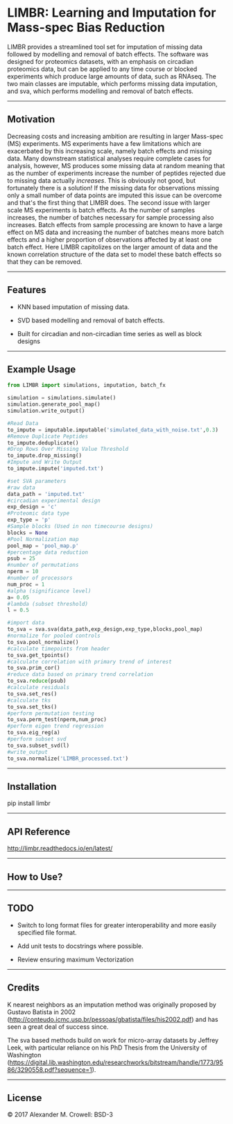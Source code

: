 LIMBR: Learning and Imputation for Mass-spec Bias Reduction
===========================================================

LIMBR provides a streamlined tool set for imputation of missing data followed by modelling and removal of batch effects.  The software was designed for proteomics datasets, with an emphasis on circadian 
proteomics data, but can be applied to any time course or blocked experiments which produce large amounts of data, such as RNAseq. The two main classes are imputable, which performs missing data imputation, and sva, which performs 
modelling and removal of batch effects.

----------
Motivation
----------

Decreasing costs and increasing ambition are resulting in larger Mass-spec (MS) experiments.  MS experiments have a few limitations which are exacerbated by this increasing scale, namely batch effects and missing data.  Many 
downstream statistical analyses require complete cases for analysis, however, MS produces some missing data at random meaning that as the number of experiments increase the number of peptides rejected due to missing data actually 
*increases*.  This is obviously not good, but fortunately there is a solution!  If the missing data for observations missing only a small number of data points are imputed this issue can be overcome and that's the first thing that 
LIMBR does.  The second issue with larger scale MS experiments is batch effects.  As the number of samples increases, the number of batches necessary for sample processing also increases.  Batch effects from sample processing are 
known to have a large effect on MS data and increasing the number of batches means more batch effects and a higher proportion of observations affected by at least one batch effect.  Here LIMBR capitolizes on the larger amount of 
data and the known correlation structure of the data set to model these batch effects so that they can be removed.

--------
Features
--------

* KNN based imputation of missing data.

* SVD based modelling and removal of batch effects.

* Built for circadian and non-circadian time series as well as block designs

-------------
Example Usage
-------------

```python
from LIMBR import simulations, imputation, batch_fx

simulation = simulations.simulate()
simulation.generate_pool_map()
simulation.write_output()

#Read Data
to_impute = imputable.imputable('simulated_data_with_noise.txt',0.3)
#Remove Duplicate Peptides
to_impute.deduplicate()
#Drop Rows Over Missing Value Threshold
to_impute.drop_missing()
#Impute and Write Output
to_impute.impute('imputed.txt')

#set SVA parameters
#raw data
data_path = 'imputed.txt'
#circadian experimental design
exp_design = 'c'
#Proteomic data type
exp_type = 'p'
#Sample blocks (Used in non timecourse designs)
blocks = None
#Pool Normalization map
pool_map = 'pool_map.p'
#percentage data reduction
psub = 25
#number of permutations
nperm = 10
#number of processors
num_proc = 1
#alpha (significance level)
a= 0.05
#lambda (subset threshold)
l = 0.5

#import data
to_sva = sva.sva(data_path,exp_design,exp_type,blocks,pool_map)
#normalize for pooled controls
to_sva.pool_normalize()
#calculate timepoints from header
to_sva.get_tpoints()
#calculate correlation with primary trend of interest
to_sva.prim_cor()
#reduce data based on primary trend correlation
to_sva.reduce(psub)
#calculate residuals
to_sva.set_res()
#calculate tks
to_sva.set_tks()
#perform permutation testing
to_sva.perm_test(nperm,num_proc)
#perform eigen trend regression
to_sva.eig_reg(a)
#perform subset svd
to_sva.subset_svd(l)
#write_output
to_sva.normalize('LIMBR_processed.txt')
```

------------
Installation
------------

pip install limbr

-------------
API Reference
-------------

http://limbr.readthedocs.io/en/latest/

-----------
How to Use?
-----------

----
TODO
----

* Switch to long format files for greater interoperability and more easily specified file format.

* Add unit tests to docstrings where possible.

* Review ensuring maximum Vectorization

-------
Credits
-------

K nearest neighbors as an imputation method was originally proposed by Gustavo Batista in 2002 (http://conteudo.icmc.usp.br/pessoas/gbatista/files/his2002.pdf) and has seen a great deal of success since.

The sva based methods build on work for micro-array datasets by Jeffrey Leek, with particular reliance on his PhD Thesis from the University of Washington (https://digital.lib.washington.edu/researchworks/bitstream/handle/1773/9586/3290558.pdf?sequence=1).

-------
License
-------

© 2017 Alexander M. Crowell: BSD-3
